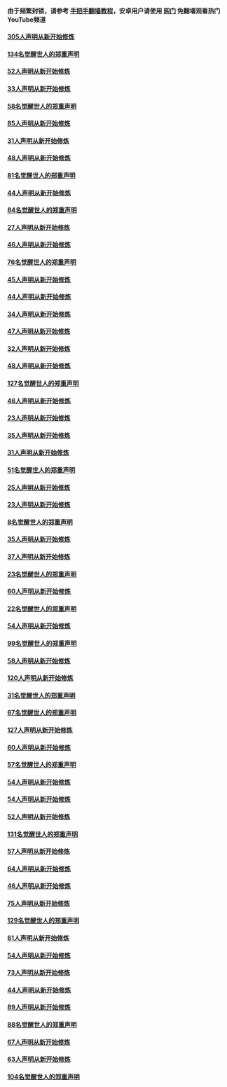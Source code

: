 #### 由于频繁封锁，请参考 [手把手翻墙教程](https://github.com/gfw-breaker/guides/wiki/)，安卓用户请使用 [网门](https://github.com/gfw-breaker/nogfw/blob/master/dl.md?t=03260700) 免翻墙观看热门YouTube频道 

#### [305人声明从新开始修炼](../pages/91/422153.md?t=03260700) 

#### [134名觉醒世人的郑重声明](../pages/91/422152.md?t=03260700) 

#### [52人声明从新开始修炼](../pages/91/421846.md?t=03260700) 

#### [33人声明从新开始修炼](../pages/91/421804.md?t=03260700) 

#### [58名觉醒世人的郑重声明](../pages/91/421845.md?t=03260700) 

#### [85人声明从新开始修炼](../pages/91/421769.md?t=03260700) 

#### [31人声明从新开始修炼](../pages/91/421763.md?t=03260700) 

#### [48人声明从新开始修炼](../pages/91/421605.md?t=03260700) 

#### [81名觉醒世人的郑重声明](../pages/91/421656.md?t=03260700) 

#### [44人声明从新开始修炼](../pages/91/421544.md?t=03260700) 

#### [84名觉醒世人的郑重声明](../pages/91/421543.md?t=03260700) 

#### [27人声明从新开始修炼](../pages/91/421465.md?t=03260700) 

#### [46人声明从新开始修炼](../pages/91/421454.md?t=03260700) 

#### [76名觉醒世人的郑重声明](../pages/91/421453.md?t=03260700) 

#### [45人声明从新开始修炼](../pages/91/421452.md?t=03260700) 

#### [44人声明从新开始修炼](../pages/91/421422.md?t=03260700) 

#### [34人声明从新开始修炼](../pages/91/421322.md?t=03260700) 

#### [47人声明从新开始修炼](../pages/91/421264.md?t=03260700) 

#### [32人声明从新开始修炼](../pages/91/421225.md?t=03260700) 

#### [48人声明从新开始修炼](../pages/91/421202.md?t=03260700) 

#### [127名觉醒世人的郑重声明](../pages/91/421224.md?t=03260700) 

#### [46人声明从新开始修炼](../pages/91/421203.md?t=03260700) 

#### [23人声明从新开始修炼](../pages/91/421138.md?t=03260700) 

#### [35人声明从新开始修炼](../pages/91/421122.md?t=03260700) 

#### [31人声明从新开始修炼](../pages/91/421081.md?t=03260700) 

#### [51名觉醒世人的郑重声明](../pages/91/421080.md?t=03260700) 

#### [25人声明从新开始修炼](../pages/91/421020.md?t=03260700) 

#### [23人声明从新开始修炼](../pages/91/420884.md?t=03260700) 

#### [8名觉醒世人的郑重声明](../pages/91/420883.md?t=03260700) 

#### [35人声明从新开始修炼](../pages/91/420809.md?t=03260700) 

#### [37人声明从新开始修炼](../pages/91/420766.md?t=03260700) 

#### [23名觉醒世人的郑重声明](../pages/91/420765.md?t=03260700) 

#### [60人声明从新开始修炼](../pages/91/420727.md?t=03260700) 

#### [22名觉醒世人的郑重声明](../pages/91/420726.md?t=03260700) 

#### [54人声明从新开始修炼](../pages/91/420529.md?t=03260700) 

#### [99名觉醒世人的郑重声明](../pages/91/420528.md?t=03260700) 

#### [58人声明从新开始修炼](../pages/91/420198.md?t=03260700) 

#### [120人声明从新开始修炼](../pages/91/420141.md?t=03260700) 

#### [31名觉醒世人的郑重声明](../pages/91/420197.md?t=03260700) 

#### [67名觉醒世人的郑重声明](../pages/91/420140.md?t=03260700) 

#### [127人声明从新开始修炼](../pages/91/420082.md?t=03260700) 

#### [60人声明从新开始修炼](../pages/91/420081.md?t=03260700) 

#### [57名觉醒世人的郑重声明](../pages/91/420080.md?t=03260700) 

#### [54人声明从新开始修炼](../pages/91/419533.md?t=03260700) 

#### [54人声明从新开始修炼](../pages/91/419532.md?t=03260700) 

#### [52人声明从新开始修炼](../pages/91/419531.md?t=03260700) 

#### [131名觉醒世人的郑重声明](../pages/91/419530.md?t=03260700) 

#### [57人声明从新开始修炼](../pages/91/419430.md?t=03260700) 

#### [64人声明从新开始修炼](../pages/91/419429.md?t=03260700) 

#### [46人声明从新开始修炼](../pages/91/419428.md?t=03260700) 

#### [75人声明从新开始修炼](../pages/91/419427.md?t=03260700) 

#### [129名觉醒世人的郑重声明](../pages/91/419426.md?t=03260700) 

#### [61人声明从新开始修炼](../pages/91/419198.md?t=03260700) 

#### [54人声明从新开始修炼](../pages/91/419197.md?t=03260700) 

#### [73人声明从新开始修炼](../pages/91/419196.md?t=03260700) 

#### [44人声明从新开始修炼](../pages/91/419075.md?t=03260700) 

#### [89人声明从新开始修炼](../pages/91/419074.md?t=03260700) 

#### [88名觉醒世人的郑重声明](../pages/91/419195.md?t=03260700) 

#### [67人声明从新开始修炼](../pages/91/419073.md?t=03260700) 

#### [63人声明从新开始修炼](../pages/91/419072.md?t=03260700) 

#### [104名觉醒世人的郑重声明](../pages/91/419071.md?t=03260700) 

